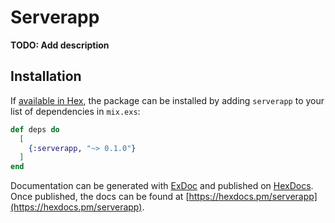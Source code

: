 # Serverapp

**TODO: Add description**

## Installation

If [available in Hex](https://hex.pm/docs/publish), the package can be installed
by adding `serverapp` to your list of dependencies in `mix.exs`:

```elixir
def deps do
  [
    {:serverapp, "~> 0.1.0"}
  ]
end
```

Documentation can be generated with [ExDoc](https://github.com/elixir-lang/ex_doc)
and published on [HexDocs](https://hexdocs.pm). Once published, the docs can
be found at [https://hexdocs.pm/serverapp](https://hexdocs.pm/serverapp).

